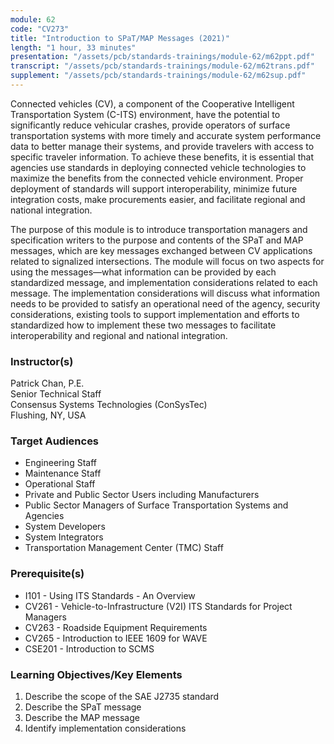 ```yaml
---
module: 62
code: "CV273"
title: "Introduction to SPaT/MAP Messages (2021)"
length: "1 hour, 33 minutes"
presentation: "/assets/pcb/standards-trainings/module-62/m62ppt.pdf"
transcript: "/assets/pcb/standards-trainings/module-62/m62trans.pdf"
supplement: "/assets/pcb/standards-trainings/module-62/m62sup.pdf"
---
```

Connected vehicles (CV), a component of the Cooperative Intelligent Transportation System (C-ITS) environment, have the potential to significantly reduce vehicular crashes, provide operators of surface transportation systems with more timely and accurate system performance data to better manage their systems, and provide travelers with access to specific traveler information. To achieve these benefits, it is essential that agencies use standards in deploying connected vehicle technologies to maximize the benefits from the connected vehicle environment. Proper deployment of standards will support interoperability, minimize future integration costs, make procurements easier, and facilitate regional and national integration.

The purpose of this module is to introduce transportation managers and specification writers to the purpose and contents of the SPaT and MAP messages, which are key messages exchanged between CV applications related to signalized intersections. The module will focus on two aspects for using the messages—what information can be provided by each standardized message, and implementation considerations related to each message. The implementation considerations will discuss what information needs to be provided to satisfy an operational need of the agency, security considerations, existing tools to support implementation and efforts to standardized how to implement these two messages to facilitate interoperability and regional and national integration.

### Instructor(s)
Patrick Chan, P.E.  
Senior Technical Staff  
Consensus Systems Technologies (ConSysTec)  
Flushing, NY, USA

### Target Audiences
*   Engineering Staff
*   Maintenance Staff
*   Operational Staff
*   Private and Public Sector Users including Manufacturers
*   Public Sector Managers of Surface Transportation Systems and Agencies
*   System Developers
*   System Integrators
*   Transportation Management Center (TMC) Staff

### Prerequisite(s)
*   I101 - Using ITS Standards - An Overview
*   CV261 - Vehicle-to-Infrastructure (V2I) ITS Standards for Project Managers
*   CV263 - Roadside Equipment Requirements
*   CV265 - Introduction to IEEE 1609 for WAVE
*   CSE201 - Introduction to SCMS

### Learning Objectives/Key Elements
1.  Describe the scope of the SAE J2735 standard
2.  Describe the SPaT message
3.  Describe the MAP message
4.  Identify implementation considerations